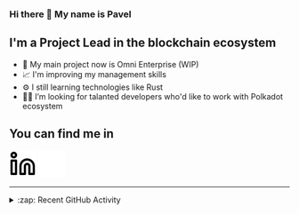 ### Hi there 👋 My name is Pavel

## I'm a Project Lead in the blockchain ecosystem 

- 🚀 My main project now is Omni Enterprise (WIP)
- 📈 I'm improving my management skills
- ⚙️ I still learning technologies like Rust
- 🧑‍💻 I’m looking for talanted developers who'd like to work with Polkadot ecosystem

## You can find me in
[![website](./img/linkedin-light.svg)](https://www.linkedin.com/in/golovkinpl/)
[![website](./img/linkedin-dark.svg)](https://www.linkedin.com/in/golovkinpl/)

---

<details>
  <summary>:zap: Recent GitHub Activity</summary>
  
<!--START_SECTION:activity-->
1. 🎉 Merged PR [#1095](https://github.com/novasamatech/metadata-portal/pull/1095) in [novasamatech/metadata-portal](https://github.com/novasamatech/metadata-portal)
2. 🗣 Commented on [#2843](https://github.com/novasamatech/nova-spektr/issues/2843#issuecomment-2536539595) in [novasamatech/nova-spektr](https://github.com/novasamatech/nova-spektr)
3. 🎉 Merged PR [#1093](https://github.com/novasamatech/metadata-portal/pull/1093) in [novasamatech/metadata-portal](https://github.com/novasamatech/metadata-portal)
4. 🎉 Merged PR [#1092](https://github.com/novasamatech/metadata-portal/pull/1092) in [novasamatech/metadata-portal](https://github.com/novasamatech/metadata-portal)
5. 🔒 Closed issue [#2808](https://github.com/novasamatech/nova-spektr/issues/2808) in [novasamatech/nova-spektr](https://github.com/novasamatech/nova-spektr)
<!--END_SECTION:activity-->

</details>

